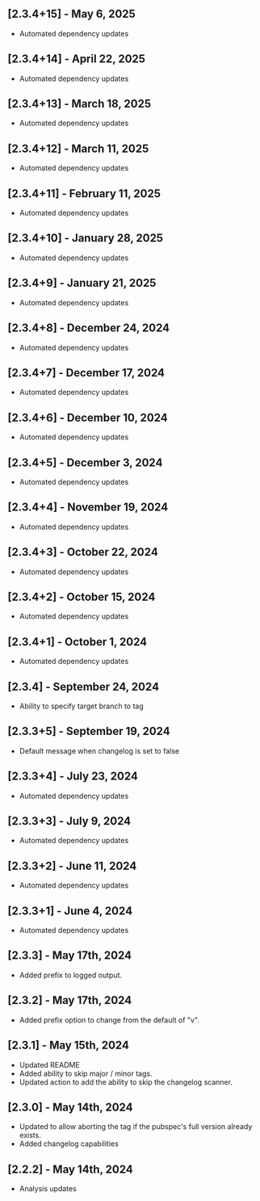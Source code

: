 ## [2.3.4+15] - May 6, 2025

* Automated dependency updates


## [2.3.4+14] - April 22, 2025

* Automated dependency updates


## [2.3.4+13] - March 18, 2025

* Automated dependency updates


## [2.3.4+12] - March 11, 2025

* Automated dependency updates


## [2.3.4+11] - February 11, 2025

* Automated dependency updates


## [2.3.4+10] - January 28, 2025

* Automated dependency updates


## [2.3.4+9] - January 21, 2025

* Automated dependency updates


## [2.3.4+8] - December 24, 2024

* Automated dependency updates


## [2.3.4+7] - December 17, 2024

* Automated dependency updates


## [2.3.4+6] - December 10, 2024

* Automated dependency updates


## [2.3.4+5] - December 3, 2024

* Automated dependency updates


## [2.3.4+4] - November 19, 2024

* Automated dependency updates


## [2.3.4+3] - October 22, 2024

* Automated dependency updates


## [2.3.4+2] - October 15, 2024

* Automated dependency updates


## [2.3.4+1] - October 1, 2024

* Automated dependency updates


## [2.3.4] - September 24, 2024

* Ability to specify target branch to tag

## [2.3.3+5] - September 19, 2024

* Default message when changelog is set to false

## [2.3.3+4] - July 23, 2024

* Automated dependency updates


## [2.3.3+3] - July 9, 2024

* Automated dependency updates


## [2.3.3+2] - June 11, 2024

* Automated dependency updates


## [2.3.3+1] - June 4, 2024

* Automated dependency updates


## [2.3.3] - May 17th, 2024

* Added prefix to logged output.


## [2.3.2] - May 17th, 2024

* Added prefix option to change from the default of "v".


## [2.3.1] - May 15th, 2024

* Updated README
* Added ability to skip major / minor tags.
* Updated action to add the ability to skip the changelog scanner.


## [2.3.0] - May 14th, 2024

* Updated to allow aborting the tag if the pubspec's full version already exists.
* Added changelog capabilities


## [2.2.2] - May 14th, 2024

* Analysis updates